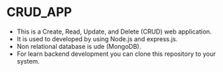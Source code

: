 # CRUD_APP
* This is a Create, Read, Update, and Delete (CRUD) web application.
* It is used to developed by using Node.js and express.js.
* Non relational database is ude (MongoDB).
* For learn backend development you can clone this repository to your system.






